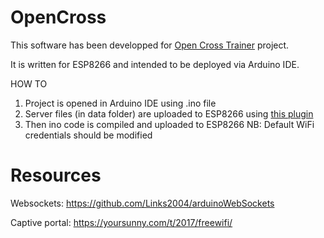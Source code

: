 # OpenCross

This software has been developped for [Open Cross Trainer](https://hackaday.io/project/182839) project.

It is written for ESP8266 and intended to be deployed via Arduino IDE.

HOW TO
1. Project is opened in Arduino IDE using .ino file
2. Server files (in data folder) are uploaded to ESP8266 using [this plugin](https://github.com/esp8266/arduino-esp8266fs-plugin)
3. Then ino code is compiled and uploaded to ESP8266
NB: Default WiFi credentials should be modified 

# Resources

Websockets: https://github.com/Links2004/arduinoWebSockets

Captive portal: https://yoursunny.com/t/2017/freewifi/
